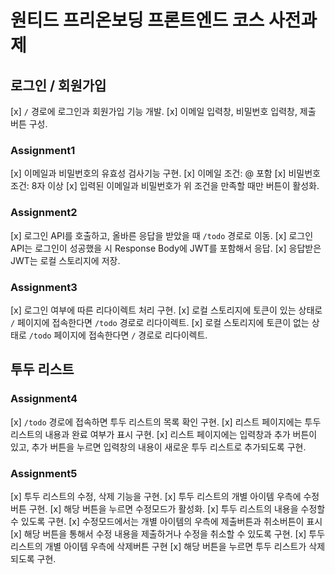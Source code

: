 # 원티드 프리온보딩 프론트엔드 코스 사전과제

## 로그인 / 회원가입

[x] `/` 경로에 로그인과 회원가입 기능 개발.
[x] 이메일 입력창, 비밀번호 입력창, 제출 버튼 구성.

### Assignment1

[x] 이메일과 비밀번호의 유효성 검사기능 구현.
[x] 이메일 조건: @ 포함
[x] 비밀번호 조건: 8자 이상
[x] 입력된 이메일과 비밀번호가 위 조건을 만족할 때만 버튼이 활성화.

### Assignment2

[x] 로그인 API를 호출하고, 올바른 응답을 받았을 때 `/todo` 경로로 이동.
[x] 로그인 API는 로그인이 성공했을 시 Response Body에 JWT를 포함해서 응답.
[x] 응답받은 JWT는 로컬 스토리지에 저장.

### Assignment3

[x] 로그인 여부에 따른 리다이렉트 처리 구현.
[x] 로컬 스토리지에 토큰이 있는 상태로 `/` 페이지에 접속한다면 `/todo` 경로로 리다이렉트.
[x] 로컬 스토리지에 토큰이 없는 상태로 `/todo` 페이지에 접속한다면 `/` 경로로 리다이렉트.

## 투두 리스트

### Assignment4

[x] `/todo` 경로에 접속하면 투두 리스트의 목록 확인 구현.
[x] 리스트 페이지에는 투두 리스트의 내용과 완료 여부가 표시 구현.
[x] 리스트 페이지에는 입력창과 추가 버튼이 있고, 추가 버튼을 누르면 입력창의 내용이 새로운 투두 리스트로 추가되도록 구현.

### Assignment5

[x] 투두 리스트의 수정, 삭제 기능을 구현.
[x] 투두 리스트의 개별 아이템 우측에 수정버튼 구현.
[x] 해당 버튼을 누르면 수정모드가 활성화.
[x] 투두 리스트의 내용을 수정할 수 있도록 구현.
[x] 수정모드에서는 개별 아이템의 우측에 제출버튼과 취소버튼이 표시
[x] 해당 버튼을 통해서 수정 내용을 제출하거나 수정을 취소할 수 있도록 구현.
[x] 투두 리스트의 개별 아이템 우측에 삭제버튼 구현
[x] 해당 버튼을 누르면 투두 리스트가 삭제되도록 구현.

